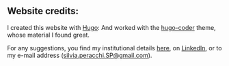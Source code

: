 
## Website credits:

I created this website with [Hugo](http://gohugo.io/):
And worked with the [hugo-coder](https://github.com/luizdepra/hugo-coder) theme, whose material I found great.

For any suggestions, you find my institutional details [here](https://wwwen.uni.lu/research/fdef/dem/people/silvia_peracchi), on [LinkedIn](https://www.linkedin.com/in/silvia-peracchi-3a9655ba/), or to my e-mail address (silvia.peracchi.SP@gmail.com).

